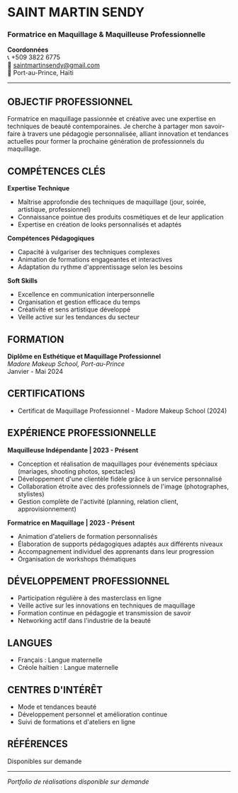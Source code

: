 # SAINT MARTIN SENDY
### Formatrice en Maquillage & Maquilleuse Professionnelle

**Coordonnées**  
📞 +509 3822 6775  
📧 saintmartinsendy@gmail.com  
📍 Port-au-Prince, Haïti

---

## OBJECTIF PROFESSIONNEL

Formatrice en maquillage passionnée et créative avec une expertise en techniques de beauté contemporaines. Je cherche à partager mon savoir-faire à travers une pédagogie personnalisée, alliant innovation et tendances actuelles pour former la prochaine génération de professionnels du maquillage.

## COMPÉTENCES CLÉS

**Expertise Technique**
* Maîtrise approfondie des techniques de maquillage (jour, soirée, artistique, professionnel)
* Connaissance pointue des produits cosmétiques et de leur application
* Expertise en création de looks personnalisés et adaptés

**Compétences Pédagogiques**
* Capacité à vulgariser des techniques complexes
* Animation de formations engageantes et interactives
* Adaptation du rythme d'apprentissage selon les besoins

**Soft Skills**
* Excellence en communication interpersonnelle
* Organisation et gestion efficace du temps
* Créativité et sens artistique développé
* Veille active sur les tendances du secteur

## FORMATION

**Diplôme en Esthétique et Maquillage Professionnel**  
*Madore Makeup School, Port-au-Prince*  
Janvier - Mai 2024

## CERTIFICATIONS

* Certificat de Maquillage Professionnel - Madore Makeup School (2024)

## EXPÉRIENCE PROFESSIONNELLE

**Maquilleuse Indépendante | 2023 - Présent**
* Conception et réalisation de maquillages pour événements spéciaux (mariages, shooting photos, spectacles)
* Développement d'une clientèle fidèle grâce à un service personnalisé
* Collaboration étroite avec des professionnels de l'image (photographes, stylistes)
* Gestion complète de l'activité (planning, relation client, approvisionnement)

**Formatrice en Maquillage | 2023 - Présent**
* Animation d'ateliers de formation personnalisés
* Élaboration de supports pédagogiques adaptés aux différents niveaux
* Accompagnement individuel des apprenants dans leur progression
* Organisation de workshops thématiques

## DÉVELOPPEMENT PROFESSIONNEL

* Participation régulière à des masterclass en ligne
* Veille active sur les innovations en techniques de maquillage
* Formation continue en pédagogie et transmission de savoir
* Networking actif dans l'industrie de la beauté

## LANGUES
* Français : Langue maternelle
* Créole haïtien : Langue maternelle

## CENTRES D'INTÉRÊT
* Mode et tendances beauté
* Développement personnel et amélioration continue
* Suivi de formations et d'ateliers en ligne

## RÉFÉRENCES

Disponibles sur demande

---
*Portfolio de réalisations disponible sur demande*
